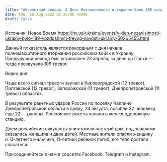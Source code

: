 ```yaml
---
title: "Абсолютный рекорд. В День Независимости в Украине было 189 воздушных тревог"
date: Thu, 25 Aug 2022 02:26:00 +0300
draft: false
---
```

Источник: Новое Время https://nv.ua/ukraine/events/v-den-nezavisimosti-ukrainy-bylo-189-vozdushnyh-trevog-novosti-ukrainy-50265455.html


 Данный показатель является рекордным с дня начала полномасштабного вторжения российских войск в Украину. Предыдущий рекорд был установлен 23 апреля, за день до Пасхи — тогда прозвучало 109 тревог.

 Видео дня   

Чаще всего сигнал тревоги звучал в Кировоградской (12 тревог), Полтавской (12 тревог), Запорожской (11 тревог), Днепропетровской (11 тревог) областях.

В результате ракетных ударов России по поселку Чаплино Днепропетровской области в среду, 24 августа, погибли 22 человека, еще 22 — ранены. Российские ракеты попали в железнодорожную станцию.

Днем российские оккупанты уничтожили частный дом, под завалами оказались женщина и двое детей. Местные жители спасли женщину и 13-летнего мальчика, 11-летний ребенок погиб, его тело достали спасатели.

Присоединяйтесь к нам в соцсетях Facebook, Telegram и Instagram.

